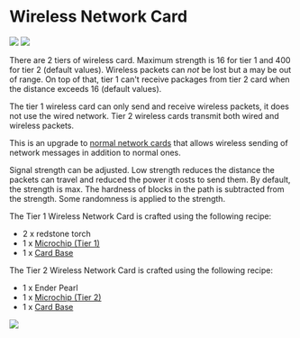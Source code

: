 # Wireless Network Card

![](https://ocdoc.cil.li/_media/items:wirelessnetworkcard0.png)
![](https://ocdoc.cil.li/_media/items:wlan_card.png)

There are 2 tiers of wireless card. Maximum strength is 16 for tier 1
and 400 for tier 2 (default values). Wireless packets can *not* be
lost but a may be out of range. On top of that, tier 1 can't receive
packages from tier 2 card when the distance exceeds 16 (default values).

The tier 1 wireless card can only send and receive wireless packets, it
does not use the wired network. Tier 2 wireless cards transmit both
wired and wireless packets.

This is an upgrade to [normal network cards](/item/lan_card) that allows
wireless sending of network messages in addition to normal ones.

Signal strength can be adjusted. Low strength reduces the distance the
packets can travel and reduced the power it costs to send them. By
default, the strength is max. The hardness of blocks in the path is
subtracted from the strength. Some randomness is applied to the
strength.

The Tier 1 Wireless Network Card is crafted using the following recipe:

- 2 x redstone torch
- 1 x [Microchip (Tier 1)](/item/materials)
- 1 x [Card Base](/item/materials)

The Tier 2 Wireless Network Card is crafted using the following recipe:

- 1 x Ender Pearl
- 1 x [Microchip (Tier 2)](/item/materials)
- 1 x [Card Base](/item/materials)

![](https://ocdoc.cil.li/_media/recipes:items:wirelessnetworkcard.png)